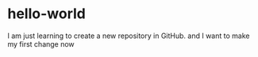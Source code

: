 # hello-world
I am just learning to create a new repository in GitHub.
and I want to make my first change now
